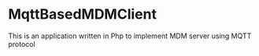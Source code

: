 MqttBasedMDMClient
==================

This is an application written in Php to implement MDM server using MQTT protocol
